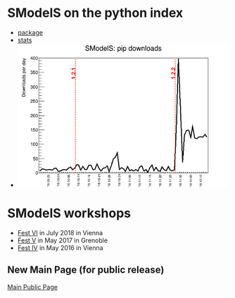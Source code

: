 # SModelS on the python index
 * [package](https://pypi.org/project/smodels/)
 * [stats](http://pepy.tech/project/smodels)
 * <img src=../logos/downloads.png></img>


# SModelS workshops 
 * [Fest VI](http://smodels.hephy.at/wiki/SModelsFestVI) in July 2018 in Vienna
 * [Fest V](http://smodels.hephy.at/wiki/SModelsFestV) in May 2017 in Grenoble
 * [Fest IV](http://smodels.hephy.at/wiki/SModelsFestIV) in May 2016 in Vienna

## New Main Page (for public release) 
[Main Public Page](https://smodels.github.io)

